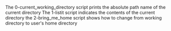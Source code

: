 The 0-current_working_directory script prints the absolute path name of the current directory
The 1-listit script indicates the contents of the current directory
the 2-bring_me_home script shows how to change from working directory to user's home directory
